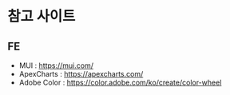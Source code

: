 # 참고 사이트

## FE
* MUI : https://mui.com/
* ApexCharts : https://apexcharts.com/
* Adobe Color : https://color.adobe.com/ko/create/color-wheel
